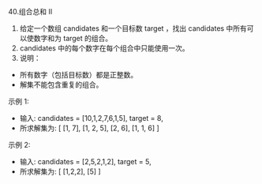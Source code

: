 40.组合总和 II

1. 给定一个数组 candidates 和一个目标数 target ，找出 candidates 中所有可以使数字和为 target 的组合。
2. candidates 中的每个数字在每个组合中只能使用一次。
3. 说明：
- 所有数字（包括目标数）都是正整数。
- 解集不能包含重复的组合。 

示例 1:

- 输入: candidates = [10,1,2,7,6,1,5], target = 8,
- 所求解集为:
[
  [1, 7],
  [1, 2, 5],
  [2, 6],
  [1, 1, 6]
]

示例 2:

- 输入: candidates = [2,5,2,1,2], target = 5,
- 所求解集为:
[
  [1,2,2],
  [5]
]